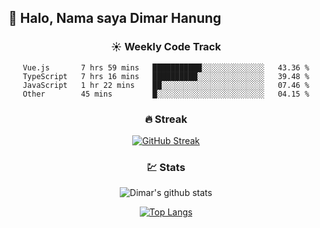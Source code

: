 ## 👋 Halo, Nama saya **Dimar Hanung**

<center>

### :sunny: Weekly Code Track
<!--START_SECTION:waka-->

```text
Vue.js       7 hrs 59 mins   ███████████░░░░░░░░░░░░░░   43.36 %
TypeScript   7 hrs 16 mins   ██████████░░░░░░░░░░░░░░░   39.48 %
JavaScript   1 hr 22 mins    ██░░░░░░░░░░░░░░░░░░░░░░░   07.46 %
Other        45 mins         █░░░░░░░░░░░░░░░░░░░░░░░░   04.15 %
```

<!--END_SECTION:waka-->

### :fire: Streak

[![GitHub Streak](http://github-readme-streak-stats.herokuapp.com?user=dimar-hanung)](https://git.io/streak-stats)

### :chart: Stats

![Dimar's github stats](https://github-readme-stats.vercel.app/api?username=dimar-hanung&show_icons=true&theme=vue)

[![Top Langs](https://github-readme-stats.vercel.app/api/top-langs/?username=dimar-hanung)](#)

</center>
